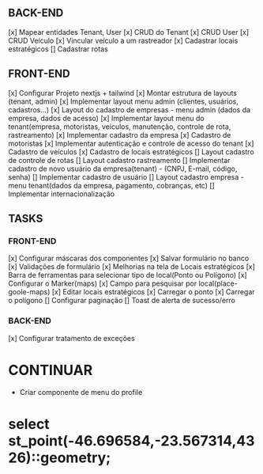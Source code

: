 ## BACK-END

[x] Mapear entidades Tenant, User
[x] CRUD do Tenant
[x] CRUD User
[x] CRUD Veículo
[x] Vincular veículo a um rastreador
[x] Cadastrar locais estratégicos
[] Cadastrar rotas

## FRONT-END

[x] Configurar Projeto nextjs + tailwind
[x] Montar estrutura de layouts (tenant, admin)
[x] Implementar layout menu admin (clientes, usuários, cadastros...)
[x] Layout do cadastro de empresas - menu admin (dados da empresa, dados de acesso)
[x] Implementar layout menu do tenant(empresa, motoristas, veículos, manutenção, controle de rota, rastreamento)
[x] Implementar cadastro da empresa
[x] Cadastro de motoristas
[x] Implementar autenticação e controle de acesso do tenant
[x] Cadastro de veículos
[x] Cadastro de locais estratégicos
[] Layout cadastro de controle de rotas
[] Layout cadastro rastreamento
[] Implementar cadastro de novo usuário da empresa(tenant) - (CNPJ, E-mail, código, senha)
[] Implementar cadastro de usuário
[] Layout cadastro empresa - menu tenant(dados da empresa, pagamento, cobranças, etc)
[] Implementar internacionalização

## TASKS

### FRONT-END
[x] Configurar máscaras dos componentes
[x] Salvar formulário no banco
[x] Validações de formulário
[x] Melhorias na tela de Locais estratégicos
  [x] Barra de ferramentas para selecionar tipo de local(Ponto ou Polígono)
  [x] Configurar o Marker(maps)
  [x] Campo para pesquisar por local(place-goole-maps)
[x] Editar locais estratégicos
  [x] Carregar o ponto
  [x] Carregar o polígono 
[] Configurar paginação
[] Toast de alerta de sucesso/erro

### BACK-END
[x] Configurar tratamento de exceções

# CONTINUAR
- Criar componente de menu do profile


# select st_point(-46.696584,-23.567314,4326)::geometry; 